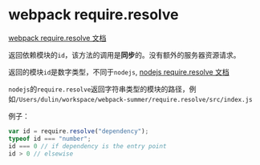 # webpack require.resolve

[webpack require.resolve 文档](https://webpack.github.io/docs/api-in-modules.html#require-resolve)

返回依赖模块的`id`，该方法的调用是**同步**的。没有额外的服务器资源请求。

返回的模块`id`是数字类型，不同于`nodejs`, [nodejs require.resolve 文档](https://nodejs.org/api/globals.html#globals_require_resolve)

`nodejs`的`require.resolve`返回字符串类型的模块的路径，例如`/Users/dulin/workspace/webpack-summer/require.resolve/src/index.js` 

例子：

```js
var id = require.resolve("dependency");
typeof id === "number";
id === 0 // if dependency is the entry point
id > 0 // elsewise
```


